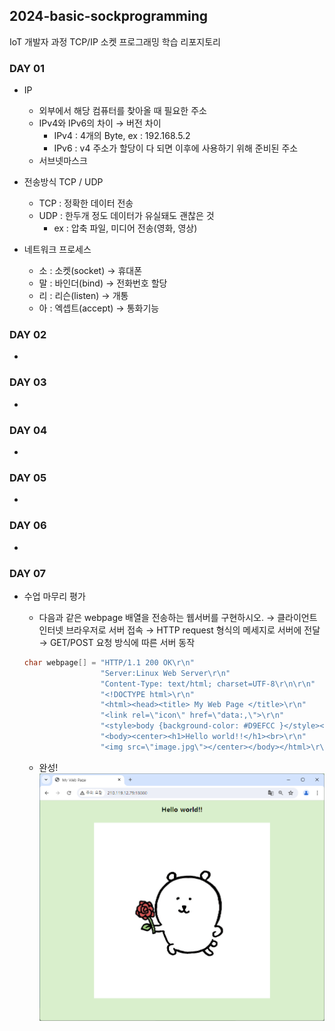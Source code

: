 ## 2024-basic-sockprogramming
IoT 개발자 과정 TCP/IP 소켓 프로그래밍 학습 리포지토리



### DAY 01

- IP
    - 외부에서 해당 컴퓨터를 찾아올 때 필요한 주소
    - IPv4와 IPv6의 차이 → 버전 차이
        - IPv4 : 4개의 Byte, ex : 192.168.5.2
        - IPv6 : v4 주소가 할당이 다 되면 이후에 사용하기 위해 준비된 주소
    - 서브넷마스크

- 전송방식 TCP / UDP
    - TCP : 정확한 데이터 전송
    - UDP : 한두개 정도  데이터가 유실돼도 괜찮은 것
        - ex : 압축 파일, 미디어 전송(영화, 영상)

- 네트워크 프로세스
    - 소 : 소켓(socket) → 휴대폰
    - 말 : 바인더(bind) → 전화번호 할당
    - 리 : 리슨(listen) → 개통
    - 아 : 엑셉트(accept) → 통화기능



### DAY 02

- 



### DAY 03

- 



### DAY 04

- 



### DAY 05

- 



### DAY 06

- 



### DAY 07

- 수업 마무리 평가
    - 다음과 같은 webpage 배열을 전송하는 웹서버를 구현하시오.
        → 클라이언트 인터넷 브라우저로 서버 접속 → HTTP request 형식의 메세지로 서버에 전달 → GET/POST 요청 방식에 따른 서버 동작
    ```c
    char webpage[] = "HTTP/1.1 200 OK\r\n"
                     "Server:Linux Web Server\r\n"
                     "Content-Type: text/html; charset=UTF-8\r\n\r\n"
                     "<!DOCTYPE html>\r\n"
                     "<html><head><title> My Web Page </title>\r\n"
                     "<link rel=\"icon\" href=\"data:,\">\r\n"
                     "<style>body {background-color: #D9EFCC }</style></head>\r\n"
                     "<body><center><h1>Hello world!!</h1><br>\r\n"
                     "<img src=\"image.jpg\"></center></body></html>\r\n";
    ```

    - 완성!
    ![MyWebPage](https://raw.githubusercontent.com/y7pWuXAq/2024-TCPIP-socket-programming/main/images/MyWebPage.png)